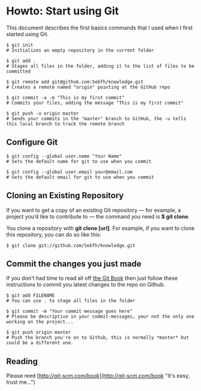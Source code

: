 # Howto: Start using Git

This document describes the first basics commands that I used when I first started using Git.

	$ git init
	# Initializes an empty repository in the current folder

	$ git add .
	# Stages all files in the folder, adding it to the list of files to be committed

	$ git remote add git@github.com:Sebfh/knowledge.git
	# Creates a remote named "origin" pointing at the GitHub repo

	$ git commit -a -m "This is my first commit"
	# Commits your files, adding the message "This is my first commit"

	$ git push -u origin master
	# Sends your commits in the "master" branch to GitHub, the -u tells this local branch to track the remote branch

## Configure Git

	$ git config --global user.name "Your Name"
	# Sets the default name for git to use when you commit

	$ git config --global user.email your@email.com
	# Sets the default email for git to use when you commit

## Cloning an Existing Repository

If you want to get a copy of an existing Git repository — for example, a project you’d like to contribute to — the command you need is **$ git clone**.

You clone a repository with **git clone [url]**. For example, if you want to clone this repository, you can do so like this:

	$ git clone git://github.com/Sebfh/knowledge.git

## Commit the changes you just made

If you don't had time to read all off [the Git Book](http://git-scm.com/book "Please do!") then just follow these instructions to commit you latest changes to the repo on Github.

	$ git add FILENAME
	# You can use . to stage all files in the folder
	
	$ git commit -m "Your commit message goes here"
	# Please be descriptive in your commit-messages, your not the only one working on the project...

	$ git push origin master
	# Push the branch you're on to Github, this is normally *master* but could be a different one.

## Reading

Please reed [http://git-scm.com/book](http://git-scm.com/book "It's easy, trust me...")